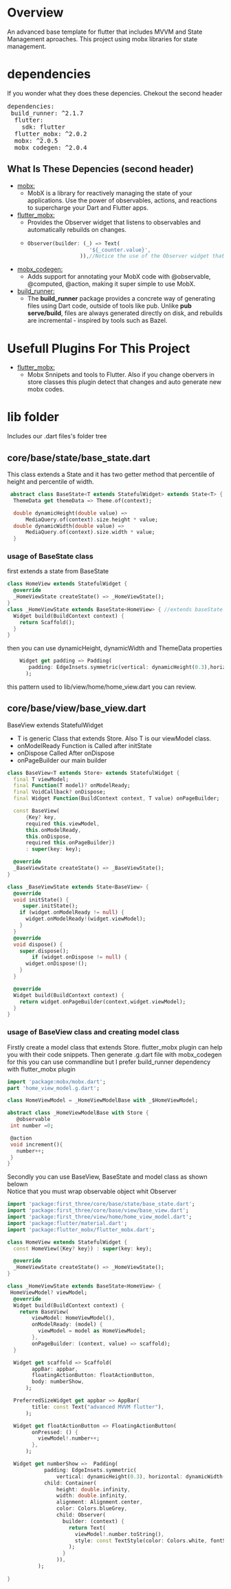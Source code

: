 # Overview
An advanced base template for flutter that includes MVVM and State Management aproaches. This project using mobx libraries 
for state management.
# dependencies
If you wonder what they does these depencies. Chekout the second header 

<pre>
dependencies:
 build_runner: ^2.1.7
  flutter:
    sdk: flutter
  flutter_mobx: ^2.0.2
  mobx: ^2.0.5
  mobx_codegen: ^2.0.4
</pre>
## What Is These Depencies (second header)

* [mobx:](https://pub.dev/packages/mobx)
  * MobX is a library for reactively managing the state of your applications. Use the power of observables, actions, and reactions to supercharge your Dart and Flutter apps.
* [flutter_mobx:](https://pub.dev/packages/flutter_mobx) 
  * Provides the Observer widget that listens to observables and automatically rebuilds on changes. 
  * ```dart
    Observer(builder: (_) => Text(
                        '${_counter.value}',
                     )),//Notice the use of the Observer widget that listens to _counter.value, an observable, and rebuilds on changes.

    ```
* [mobx_codegen:](https://pub.dev/packages/mobx_codegen)
  * Adds support for annotating your MobX code with @observable, @computed, @action, making it super simple to use MobX.
* [build_runner:](https://pub.dev/packages/build_runner)
  * The **build_runner** package provides a concrete way of generating files using Dart code, outside of tools like pub. Unlike **pub serve/build**, files are always generated directly on disk, and rebuilds are incremental - inspired by tools such as Bazel.



# Usefull Plugins For This Project
* [flutter_mobx:](https://marketplace.visualstudio.com/items?itemName=Flutterando.flutter-mobx)
  * Mobx Snnipets and tools to Flutter. Also if you change obervers in store classes this plugin detect that changes and auto generate new mobx codes.
# lib folder
Includes our .dart files's folder tree 
## core/base/state/base_state.dart
This class extends a State and it has two getter method that percentile of height and percentile of width.
```dart
 abstract class BaseState<T extends StatefulWidget> extends State<T> {
  ThemeData get themeData => Theme.of(context);

  double dynamicHeight(double value) =>
      MediaQuery.of(context).size.height * value;
  double dynamicWidth(double value) =>
      MediaQuery.of(context).size.width * value;
  }   
```
### usage of BaseState class
first extends a state from BaseState
```dart
class HomeView extends StatefulWidget {
  @override
  _HomeViewState createState() => _HomeViewState();
}
class _HomeViewState extends BaseState<HomeView> { //extends baseState
  Widget build(BuildContext context) {
    return Scaffold();
  }
}

```
then you can use dynamicHeight, dynamicWidth and ThemeData properties
```dart
    Widget get padding => Padding(
       padding: EdgeInsets.symmetric(vertical: dynamicHeight(0.3),horizontal: dynamicWidth(0.1)),
      );

```
this pattern used to lib/view/home/home_view.dart you can review.
## core/base/view/base_view.dart
BaseView extends StatefulWidget
* T is generic Class that extends Store. Also T is our viewModel class.
* onModelReady Function is Called after initState
* onDispose Called After onDispose
* onPageBuilder our main builder 



```dart
class BaseView<T extends Store> extends StatefulWidget {
  final T viewModel;
  final Function(T model)? onModelReady;
  final VoidCallback? onDispose;
  final Widget Function(BuildContext context, T value) onPageBuilder;

  const BaseView(
      {Key? key,
      required this.viewModel,
      this.onModelReady,
      this.onDispose,
      required this.onPageBuilder})
      : super(key: key);

  @override
  _BaseViewState createState() => _BaseViewState();
}

class _BaseViewState extends State<BaseView> {
  @override
  void initState() {
     super.initState();
    if (widget.onModelReady != null) {
      widget.onModelReady!(widget.viewModel);
    }
  }
  @override
  void dispose() {
    super.dispose();
        if (widget.onDispose != null) {
      widget.onDispose!();
    }
  }

  @override
  Widget build(BuildContext context) {
    return widget.onPageBuilder(context,widget.viewModel);
  }
}

```

### usage of BaseView class and creating model class
Firstly create a model class that extends Store. flutter_mobx plugin can help you with their code snippets. Then generate .g.dart file with mobx_codegen for this you can use commandline but I prefer build_runner dependency with flutter_mobx plugin 
```dart
import 'package:mobx/mobx.dart';
part 'home_view_model.g.dart';

class HomeViewModel = _HomeViewModelBase with _$HomeViewModel;

abstract class _HomeViewModelBase with Store {
   @observable
 int number =0;

 @action
 void increment(){
   number++;
 }
}
```
Secondly you can use BaseView, BaseState and model class as shown belown<Br>
Notice that you must wrap observable object whit Observer

```dart
import 'package:first_three/core/base/state/base_state.dart';
import 'package:first_three/core/base/view/base_view.dart';
import 'package:first_three/view/home/home_view_model.dart';
import 'package:flutter/material.dart';
import 'package:flutter_mobx/flutter_mobx.dart';

class HomeView extends StatefulWidget {
  const HomeView({Key? key}) : super(key: key);

  @override
  _HomeViewState createState() => _HomeViewState();
}

class _HomeViewState extends BaseState<HomeView> {
 HomeViewModel? viewModel;
  @override
  Widget build(BuildContext context) {
    return BaseView(
        viewModel: HomeViewModel(),
        onModelReady: (model) {
          viewModel = model as HomeViewModel;
        },
        onPageBuilder: (context, value) => scaffold);
  }

  Widget get scaffold => Scaffold(
        appBar: appbar,
        floatingActionButton: floatActionButton,
        body: numberShow,
      );

  PreferredSizeWidget get appbar => AppBar(
        title: const Text("advanced MVVM flutter"),
      );

  Widget get floatActionButton => FloatingActionButton(
        onPressed: () {
          viewModel!.number++;
        },
      );

  Widget get numberShow =>  Padding(
            padding: EdgeInsets.symmetric(
                vertical: dynamicHeight(0.3), horizontal: dynamicWidth(0.1)),
            child: Container(
                height: double.infinity,
                width: double.infinity,
                alignment: Alignment.center,
                color: Colors.blueGrey,
                child: Observer( 
                  builder: (context) {
                    return Text(
                      viewModel!.number.toString(),
                      style: const TextStyle(color: Colors.white, fontSize: 70),
                    );
                  }
                )),
          );
        
}

```

